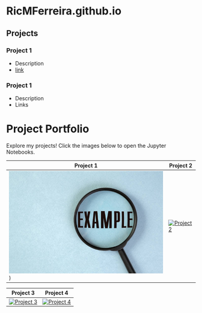 # RicMFerreira.github.io

## Projects
### Project 1
- Description
- [link](https://github.com/RicMFerreira/Coursera-Data-Science-Capstone/tree/main)

### Project 1
- Description
- Links

# Project Portfolio

Explore my projects! Click the images below to open the Jupyter Notebooks.

| Project 1 | Project 2 |
|-----------|-----------|
| [![Project 1](docs/assets/git.jpg)](https://github.com/RicMFerreira/Coursera-Data-Science-Capstone/blob/main/M4-2-SpaceX_Machine%20Learning%20Prediction_Part_5.ipynb)) | [![Project 2](images/project2.png)](notebooks/project2.ipynb) |

| Project 3 | Project 4 |
|-----------|-----------|
| [![Project 3](images/project3.png)](notebooks/project3.ipynb) | [![Project 4](images/project4.png)](notebooks/project4.ipynb) |
